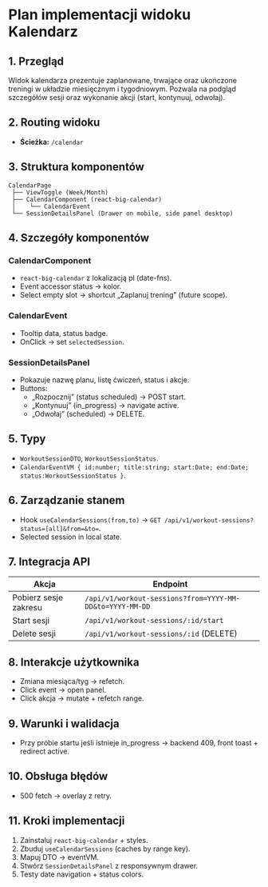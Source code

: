 # Plan implementacji widoku Kalendarz

## 1. Przegląd

Widok kalendarza prezentuje zaplanowane, trwające oraz ukończone treningi w układzie miesięcznym i tygodniowym. Pozwala na podgląd szczegółów sesji oraz wykonanie akcji (start, kontynuuj, odwołaj).

## 2. Routing widoku

- **Ścieżka:** `/calendar`

## 3. Struktura komponentów

```
CalendarPage
 ├── ViewToggle (Week/Month)
 ├── CalendarComponent (react-big-calendar)
 │    └── CalendarEvent
 └── SessionDetailsPanel (Drawer on mobile, side panel desktop)
```

## 4. Szczegóły komponentów

### CalendarComponent

- `react-big-calendar` z lokalizacją pl (date-fns).
- Event accessor status → kolor.
- Select empty slot → shortcut „Zaplanuj trening” (future scope).

### CalendarEvent

- Tooltip data, status badge.
- OnClick → set `selectedSession`.

### SessionDetailsPanel

- Pokazuje nazwę planu, listę ćwiczeń, status i akcje.
- Buttons:
  - „Rozpocznij” (status scheduled) → POST start.
  - „Kontynuuj” (in_progress) → navigate active.
  - „Odwołaj” (scheduled) → DELETE.

## 5. Typy

- `WorkoutSessionDTO`, `WorkoutSessionStatus`.
- `CalendarEventVM { id:number; title:string; start:Date; end:Date; status:WorkoutSessionStatus }`.

## 6. Zarządzanie stanem

- Hook `useCalendarSessions(from,to)` → `GET /api/v1/workout-sessions?status=[all]&from=&to=`.
- Selected session in local state.

## 7. Integracja API

| Akcja                 | Endpoint                                                 |
| --------------------- | -------------------------------------------------------- |
| Pobierz sesje zakresu | `/api/v1/workout-sessions?from=YYYY-MM-DD&to=YYYY-MM-DD` |
| Start sesji           | `/api/v1/workout-sessions/:id/start`                     |
| Delete sesji          | `/api/v1/workout-sessions/:id` (DELETE)                  |

## 8. Interakcje użytkownika

- Zmiana miesiąca/tyg → refetch.
- Click event → open panel.
- Click akcja → mutate + refetch range.

## 9. Warunki i walidacja

- Przy próbie startu jeśli istnieje in_progress → backend 409, front toast + redirect active.

## 10. Obsługa błędów

- 500 fetch → overlay z retry.

## 11. Kroki implementacji

1. Zainstaluj `react-big-calendar` + styles.
2. Zbuduj `useCalendarSessions` (caches by range key).
3. Mapuj DTO → eventVM.
4. Stwórz `SessionDetailsPanel` z responsywnym drawer.
5. Testy date navigation + status colors.
